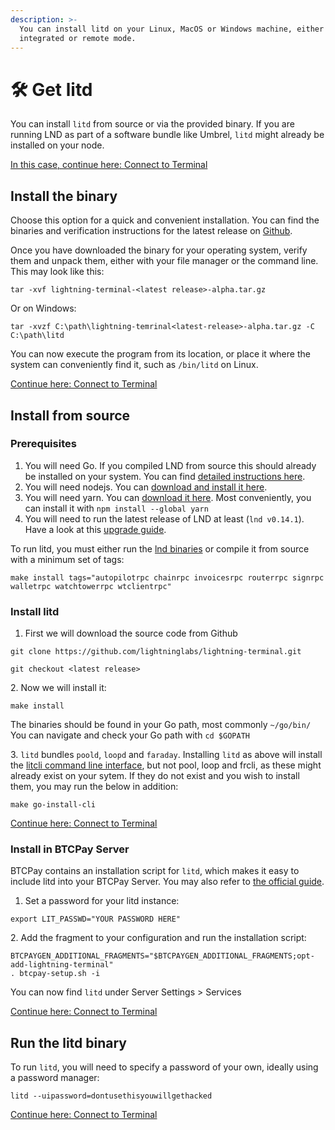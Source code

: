 ```yaml
---
description: >-
  You can install litd on your Linux, MacOS or Windows machine, either in
  integrated or remote mode.
---
```


# 🛠 Get litd

You can install `litd` from source or via the provided binary. If you are running LND as part of a software bundle like Umbrel, `litd` might already be installed on your node.

[In this case, continue here: Connect to Terminal](run-litd.md)

## Install the binary

Choose this option for a quick and convenient installation. You can find the binaries and verification instructions for the latest release on [Github](https://github.com/lightninglabs/lightning-terminal/releases/).

Once you have downloaded the binary for your operating system, verify them and unpack them, either with your file manager or the command line. This may look like this:

`tar -xvf lightning-terminal-<latest release>-alpha.tar.gz`

Or on Windows:

`tar -xvzf C:\path\lightning-temrinal<latest-release>-alpha.tar.gz -C C:\path\litd`

You can now execute the program from its location, or place it where the system can conveniently find it, such as `/bin/litd` on Linux.

[Continue here: Connect to Terminal](run-litd.md)

## Install from source

### Prerequisites <a href="#docs-internal-guid-7cbeda7b-7fff-ea25-6c45-b336fa1d808e" id="docs-internal-guid-7cbeda7b-7fff-ea25-6c45-b336fa1d808e"></a>

1. You will need Go. If you compiled LND from source this should already be installed on your system. You can find [detailed instructions here](https://golang.org/doc/install).
2. You will need nodejs. You can [download and install it here](https://nodejs.org/en/download/).
3. You will need yarn. You can [download it here](https://classic.yarnpkg.com/en/docs/install). Most conveniently, you can install it with `npm install --global yarn`
4. You will need to run the latest release of LND at least (`lnd v0.14.1`). Have a look at this [upgrade guide](../lnd/run-lnd.md#upgrading-from-source).

To run litd, you must either run the [lnd binaries](https://github.com/lightningnetwork/lnd/releases) or compile it from source with a minimum set of tags:

`make install tags="autopilotrpc chainrpc invoicesrpc routerrpc signrpc walletrpc watchtowerrpc wtclientrpc"`

### Install litd <a href="#docs-internal-guid-ae172929-7fff-f9d0-7921-e6f8acc92f53" id="docs-internal-guid-ae172929-7fff-f9d0-7921-e6f8acc92f53"></a>

1. First we will download the source code from Github

`git clone https://github.com/lightninglabs/lightning-terminal.git`

`git checkout <latest release>`

2\. Now we will install it:

`make install`

The binaries should be found in your Go path, most commonly `~/go/bin/` You can navigate and check your Go path with `cd $GOPATH`

3\. `litd` bundles `poold`, `loopd` and `faraday`. Installing `litd` as above will install the [litcli command line interface](command-line-interface.md), but not pool, loop and frcli, as these might already exist on your sytem. If they do not exist and you wish to install them, you may run the below in addition:

`make go-install-cli`

[Continue here: Connect to Terminal](run-litd.md)

### Install in BTCPay Server

BTCPay contains an installation script for `litd`, which makes it easy to include litd into your BTCPay Server. You may also refer to [the official guide](https://docs.btcpayserver.org/Docker/lightning-terminal/#lightning-terminal-lit).

1. Set a password for your litd instance:

`export LIT_PASSWD="YOUR PASSWORD HERE"`

2\. Add the fragment to your configuration and run the installation script:

`BTCPAYGEN_ADDITIONAL_FRAGMENTS="$BTCPAYGEN_ADDITIONAL_FRAGMENTS;opt-add-lightning-terminal"`\
`. btcpay-setup.sh -i`

You can now find `litd` under Server Settings > Services

[Continue here: Connect to Terminal](run-litd.md)

## Run the litd binary

To run `litd`, you will need to specify a password of your own, ideally using a password manager:

`litd --uipassword=dontusethisyouwillgethacked`

[Continue here: Connect to Terminal](run-litd.md)

